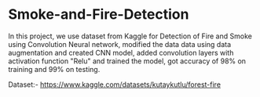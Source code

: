 # Smoke-and-Fire-Detection
In this project, we use dataset from Kaggle for Detection of Fire and Smoke using Convolution Neural network, modified the data data using data augmentation and created CNN model, added convolution layers with activation function "Relu" and trained the model, got accuracy of 98% on training and 99% on testing.

Dataset:- https://www.kaggle.com/datasets/kutaykutlu/forest-fire
